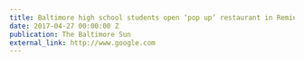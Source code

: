 ```yaml
---
title: Baltimore high school students open ‘pop up’ restaurant in Remington
date: 2017-04-27 00:00:00 Z
publication: The Baltimore Sun
external_link: http://www.google.com
---
```



